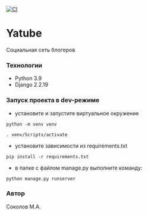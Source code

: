 [![CI](https://github.com/yandex-praktikum/hw05_final/actions/workflows/python-app.yml/badge.svg?branch=master)](https://github.com/yandex-praktikum/hw05_final/actions/workflows/python-app.yml) 
# Yatube

Социальная сеть блогеров
### Технологии 
- Python 3.9
- Django 2.2.19
### Запуск проекта в dev-режиме
- установите и запустите виртуальное окружение
```
python -m venv venv
```
```
. venv/Scripts/activate
```
- установите зависимости из requirements.txt
```
pip install -r requirements.txt
```
- в папке с файлом manage.py выполните команду:
```
python manage.py runserver
```
### Автор
Соколов М.А. 
